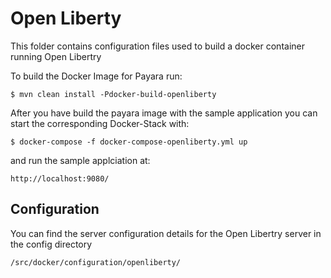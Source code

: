 # Open Liberty

This folder contains configuration files used to build a docker container running Open Libertry

To build the Docker Image for Payara run:

	$ mvn clean install -Pdocker-build-openliberty
	
After you have build the payara image with the sample application you can start the corresponding Docker-Stack with:

	$ docker-compose -f docker-compose-openliberty.yml up
	
and run the sample applciation at:

	http://localhost:9080/


## Configuration

You can find the server configuration details for the Open Libertry server in the config directory

	/src/docker/configuration/openliberty/

	